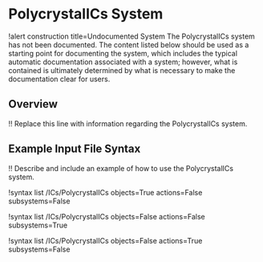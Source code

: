 # PolycrystalICs System

!alert construction title=Undocumented System
The PolycrystalICs system has not been documented. The content listed below should be used as a starting
point for documenting the system, which includes the typical automatic documentation associated with
a system; however, what is contained is ultimately determined by what is necessary to make the
documentation clear for users.

## Overview

!! Replace this line with information regarding the PolycrystalICs system.

## Example Input File Syntax

!! Describe and include an example of how to use the PolycrystalICs system.

!syntax list /ICs/PolycrystalICs objects=True actions=False subsystems=False

!syntax list /ICs/PolycrystalICs objects=False actions=False subsystems=True

!syntax list /ICs/PolycrystalICs objects=False actions=True subsystems=False
